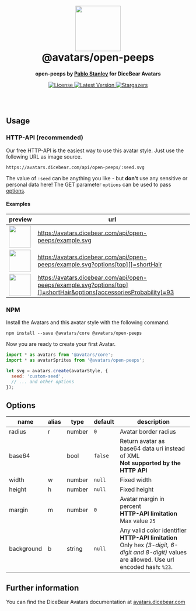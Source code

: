 <br />
<br />

<h1 align="center"><img src="https://avatars.dicebear.com/api/open-peeps/1.svg" width="124" /> <br />@avatars/open-peeps</h1>
<p align="center"><strong>open-peeps by <a href="https://twitter.com/pablostanley" target="_blank">Pablo Stanley</a> for DiceBear Avatars</strong></p>

<p align="center">
    <a href="https://github.com/dicebear/avatars/blob/master/LICENSE" target="_blank">
        <img src="https://img.shields.io/github/license/dicebear/avatars.svg?style=flat-square" alt="License">
    </a>
    <a href="https://www.npmjs.com/package/@avatars/open-peeps" target="_blank">
        <img src="https://img.shields.io/npm/v/@avatars/open-peeps.svg?style=flat-square" alt="Latest Version">
    </a>
    <a href="https://github.com/dicebear/avatars/stargazers" target="_blank">
        <img src="https://img.shields.io/github/stars/dicebear/avatars?style=flat-square" alt="Stargazers">
    </a>
</p>
<br />
<br />

## Usage

### HTTP-API (recommended)

Our free HTTP-API is the easiest way to use this avatar style. Just use the following URL as image source.

    https://avatars.dicebear.com/api/open-peeps/:seed.svg

The value of `:seed` can be anything you like - but **don't** use any sensitive or personal data here! The GET parameter
`options` can be used to pass [options](#options).

#### Examples

| preview                                                                                                                                      | url                                                                                                                 |
| -------------------------------------------------------------------------------------------------------------------------------------------- | ------------------------------------------------------------------------------------------------------------------- |
| <img src="https://avatars.dicebear.com/api/open-peeps/example.svg" width="60" />                                                             | https://avatars.dicebear.com/api/open-peeps/example.svg                                                             |
| <img src="https://avatars.dicebear.com/api/open-peeps/example.svg?options[top][]=shortHair" width="60" />                                    | https://avatars.dicebear.com/api/open-peeps/example.svg?options[top][]=shortHair                                    |
| <img src="https://avatars.dicebear.com/api/open-peeps/example.svg?options[top][]=shortHair&options[accessoriesProbability]=93" width="60" /> | https://avatars.dicebear.com/api/open-peeps/example.svg?options[top][]=shortHair&options[accessoriesProbability]=93 |

### NPM

Install the Avatars and this avatar style with the following command.

    npm install --save @avatars/core @avatars/open-peeps

Now you are ready to create your first Avatar.

```js
import * as avatars from '@avatars/core';
import * as avatarSprites from '@avatars/open-peeps';

let svg = avatars.create(avatarStyle, {
  seed: 'custom-seed',
  // ... and other options
});
```

## Options

| name       | alias | type   | default | description                                                                                                                                       |
| ---------- | ----- | ------ | ------- | ------------------------------------------------------------------------------------------------------------------------------------------------- |
| radius     | r     | number | `0`     | Avatar border radius                                                                                                                              |
| base64     |       | bool   | `false` | Return avatar as base64 data uri instead of XML <br> **Not supported by the HTTP API**                                                            |
| width      | w     | number | `null`  | Fixed width                                                                                                                                       |
| height     | h     | number | `null`  | Fixed height                                                                                                                                      |
| margin     | m     | number | `0`     | Avatar margin in percent<br> **HTTP-API limitation** Max value `25`                                                                               |
| background | b     | string | `null`  | Any valid color identifier<br> **HTTP-API limitation** Only hex _(3-digit, 6-digit and 8-digit)_ values are allowed. Use url encoded hash: `%23`. |

## Further information

You can find the DiceBear Avatars documentation at [avatars.dicebear.com](https://avatars.dicebear.com)
